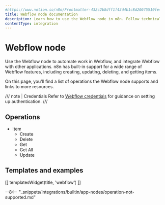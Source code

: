 ```yaml
---
#https://www.notion.so/n8n/Frontmatter-432c2b8dff1f43d4b1c8d20075510fe4
title: Webflow node documentation
description: Learn how to use the Webflow node in n8n. Follow technical documentation to integrate Webflow node into your workflows.
contentType: integration
---
```


# Webflow node

Use the Webflow node to automate work in Webflow, and integrate Webflow with other applications. n8n has built-in support for a wide range of Webflow features, including creating, updating, deleting, and getting items. 

On this page, you'll find a list of operations the Webflow node supports and links to more resources.

/// note | Credentials
Refer to [Webflow credentials](/integrations/builtin/credentials/webflow/) for guidance on setting up authentication. 
///

## Operations

* Item
    * Create
    * Delete
    * Get
    * Get All
    * Update

## Templates and examples

<!-- see https://www.notion.so/n8n/Pull-in-templates-for-the-integrations-pages-37c716837b804d30a33b47475f6e3780 -->
[[ templatesWidget(title, 'webflow') ]]

--8<-- "_snippets/integrations/builtin/app-nodes/operation-not-supported.md"
